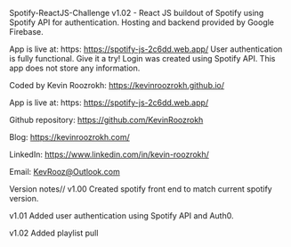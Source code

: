 Spotify-ReactJS-Challenge v1.02 - 
 React JS buildout of Spotify using Spotify API for authentication. Hosting and backend provided by Google Firebase.

App is live at: https: https://spotify-js-2c6dd.web.app/
User authentication is fully functional. Give it a try! Login was created using Spotify API. This app does not store any information.

Coded by Kevin Roozrokh: https://kevinroozrokh.github.io/

App is live at: https: https://spotify-js-2c6dd.web.app/

Github repository: https://github.com/KevinRoozrokh

Blog: https://kevinroozrokh.com/

LinkedIn: https://www.linkedin.com/in/kevin-roozrokh/

Email: KevRooz@Outlook.com


Version notes//
v1.00
Created spotify front end to match current spotify version.

v1.01
Added user authentication using Spotify API and Auth0.

v1.02
Added playlist pull


